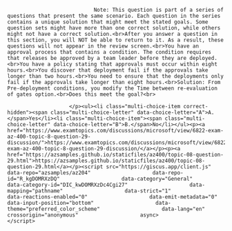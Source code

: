 <p class="card-text">
							
								Note: This question is part of a series of questions that present the same scenario. Each question in the series contains a unique solution that might meet the stated goals. Some question sets might have more than one correct solution, while others might not have a correct solution.<br>After you answer a question in this section, you will NOT be able to return to it. As a result, these questions will not appear in the review screen.<br>You have an approval process that contains a condition. The condition requires that releases be approved by a team leader before they are deployed.<br>You have a policy stating that approvals must occur within eight hours.<br>You discover that deployment fail if the approvals take longer than two hours.<br>You need to ensure that the deployments only fail if the approvals take longer than eight hours.<br>Solution: From Pre-deployment conditions, you modify the Time between re-evaluation of gates option.<br>Does this meet the goal?<br>
							
						</p><ul><li class="multi-choice-item correct-hidden"><span class="multi-choice-letter" data-choice-letter="A">A.</span>Yes</li><li class="multi-choice-item"><span class="multi-choice-letter" data-choice-letter="B">B.</span>No</li></ul><p><a href="https://www.examtopics.com/discussions/microsoft/view/6822-exam-az-400-topic-8-question-29-discussion/">https://www.examtopics.com/discussions/microsoft/view/6822-exam-az-400-topic-8-question-29-discussion/</a></p><p><a href="https://azsamples.github.io/staticfiles/az400/topic-08-question-29.html">https://azsamples.github.io/staticfiles/az400/topic-08-question-29.html</a></p><script src="https://giscus.app/client.js"                    data-repo="azsamples/az204"                    data-repo-id="R_kgDOMRXzDQ"                    data-category="General"                    data-category-id="DIC_kwDOMRXzDc4Cgi27"                    data-mapping="pathname"                    data-strict="1"                    data-reactions-enabled="0"                    data-emit-metadata="0"                    data-input-position="bottom"                    data-theme="preferred_color_scheme"                    data-lang="en"                    crossorigin="anonymous"                    async>                    </script>